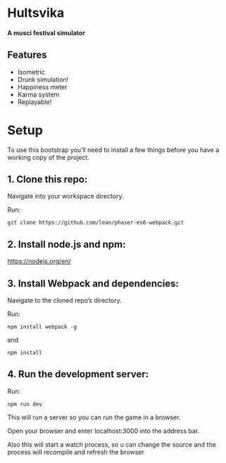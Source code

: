 # Hultsvika
#### A musci festival simulator

## Features
- Isometric
- Drunk simulation!
- Happiness meter
- Karma system
- Replayable!


# Setup
To use this bootstrap you’ll need to install a few things before you have a working copy of the project.

## 1. Clone this repo:

Navigate into your workspace directory.

Run:

```git clone https://github.com/lean/phaser-es6-webpack.git```

## 2. Install node.js and npm:

https://nodejs.org/en/


## 3. Install Webpack and dependencies:

Navigate to the cloned repo’s directory.

Run:

```npm install webpack -g```

and

```npm install```

## 4. Run the development server:

Run:

```npm run dev```

This will run a server so you can run the game in a browser.

Open your browser and enter localhost:3000 into the address bar.

Also this will start a watch process, so u can change the source and the process will recompile and refresh the browser
